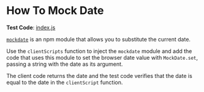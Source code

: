 # How To Mock Date

**Test Code**: [index.js](index.js)

[`mockdate`](https://www.npmjs.com/package/mockdate) is an npm module that allows you to substitute the current date.

Use the `clientScripts` function to inject the `mockdate` module and add the code that uses this module to set the browser date value with `MockDate.set`, passing a string with the date as its argument.

The client code returns the date and the test code verifies that the date is equal to the date in the `clientScript` function.
